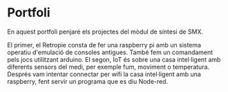 # Portfoli

En aquest portfoli penjaré els projectes del mòdul de síntesi de SMX.

El primer, el Retropie consta de fer una raspberry pi amb un sistema operatiu d'emulació de consoles antigues. També fem un comandament pels jocs utilitzant arduino.
El segon, IoT és sobre una casa intel·ligent amb diferents sensors del medi, per exemple fum, moviment o temperatura. Després vam intentar connectar per wifi la casa intel·ligent amb una raspberry, fent servir un programa que es diu Node-red.
